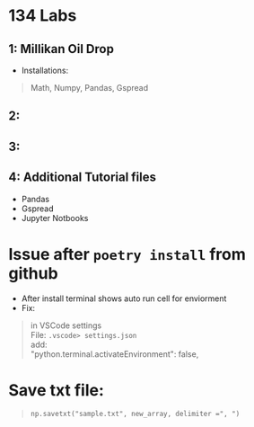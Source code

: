 # 134 Labs

## 1: Millikan Oil Drop 
- Installations: 
> Math, Numpy, Pandas, Gspread
## 2: 
## 3: 
## 4: Additional Tutorial files  
- Pandas 
- Gspread
- Jupyter Notbooks 

# Issue after `poetry install` from github
- After install terminal shows auto run cell for enviorment 
- Fix: 
> in VSCode settings<br>
File: `.vscode> settings.json`<br>
add:  
    "python.terminal.activateEnvironment": false,

# Save txt file: 
> `np.savetxt("sample.txt", new_array, delimiter =", ")`
